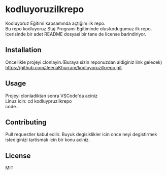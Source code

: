 # kodluyoruzilkrepo
Kodluyoruz Eğitimi kapsamında açtığım ilk repo. 
<br>
Bu repo kodluyoruz Staj Programi Egitiminde olusturdugumuz ilk repo. Icerisinde bir adet README dosyasi bir tane de license barindiriyor.
<br>
## Installation
Oncellikle projeyi clonlayin.(Buraya sizin reponuzdan aldiginiz link gelecek)
<br>
https://github.com/JeenaKhurram/kodluyoruzilkrepo.git
<br>
## Usage
Projeyi clonladiktan sonra VSCode'da aciniz
<br>
Linuz icin:
cd kodluypruzilkrepo
<br>
code .

## Contributing
Pull requestler kabul edilir. Buyuk degisiklikler icin once neyi degistirmek istediginizi tartismak icin bir konu aciniz.

## License 
MIT

